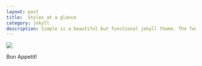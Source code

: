 ```yaml
---
layout: post
title:  Styles at a glance
category: jekyll 
description: Simple is a beautiful but functional jekyll theme. The font-type setting looks really good when writers use CJK mixed with English.
---
```


![]({{site.baseurl}}/assets/menu/2021-02-08.png)

Bon Appetit!

